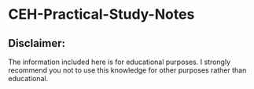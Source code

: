 # CEH-Practical-Study-Notes

## Disclaimer:

The information included here is for educational purposes. 
I strongly recommend you not to use this knowledge for other purposes rather than educational.
